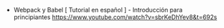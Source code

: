 - Webpack y Babel [ Tutorial en español ] - Introducción para principiantes
https://www.youtube.com/watch?v=sbrKeDhYev8&t=692s